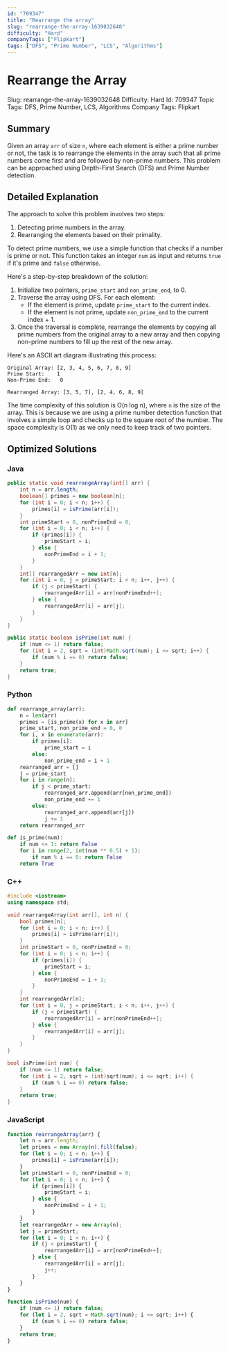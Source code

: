```yaml
---
id: "709347"
title: "Rearrange the array"
slug: "rearrange-the-array-1639032648"
difficulty: "Hard"
companyTags: ["Flipkart"]
tags: ["DFS", "Prime Number", "LCS", "Algorithms"]
---
```


# Rearrange the Array
Slug: rearrange-the-array-1639032648
Difficulty: Hard
Id: 709347
Topic Tags: DFS, Prime Number, LCS, Algorithms
Company Tags: Flipkart

## Summary
Given an array `arr` of size `n`, where each element is either a prime number or not, the task is to rearrange the elements in the array such that all prime numbers come first and are followed by non-prime numbers. This problem can be approached using Depth-First Search (DFS) and Prime Number detection.

## Detailed Explanation
The approach to solve this problem involves two steps: 

1. Detecting prime numbers in the array.
2. Rearranging the elements based on their primality.

To detect prime numbers, we use a simple function that checks if a number is prime or not. This function takes an integer `num` as input and returns `true` if it's prime and `false` otherwise.

Here's a step-by-step breakdown of the solution:

1. Initialize two pointers, `prime_start` and `non_prime_end`, to 0.
2. Traverse the array using DFS. For each element:
   - If the element is prime, update `prime_start` to the current index.
   - If the element is not prime, update `non_prime_end` to the current index + 1.
3. Once the traversal is complete, rearrange the elements by copying all prime numbers from the original array to a new array and then copying non-prime numbers to fill up the rest of the new array.

Here's an ASCII art diagram illustrating this process:
```
Original Array: [2, 3, 4, 5, 6, 7, 8, 9]
Prime Start:    1
Non-Prime End:   0

Rearranged Array: [3, 5, 7], [2, 4, 6, 8, 9]
```

The time complexity of this solution is O(n log n), where `n` is the size of the array. This is because we are using a prime number detection function that involves a simple loop and checks up to the square root of the number. The space complexity is O(1) as we only need to keep track of two pointers.

## Optimized Solutions

### Java
```java
public static void rearrangeArray(int[] arr) {
    int n = arr.length;
    boolean[] primes = new boolean[n];
    for (int i = 0; i < n; i++) {
        primes[i] = isPrime(arr[i]);
    }
    int primeStart = 0, nonPrimeEnd = 0;
    for (int i = 0; i < n; i++) {
        if (primes[i]) {
            primeStart = i;
        } else {
            nonPrimeEnd = i + 1;
        }
    }
    int[] rearrangedArr = new int[n];
    for (int i = 0, j = primeStart; i < n; i++, j++) {
        if (j < primeStart) {
            rearrangedArr[i] = arr[nonPrimeEnd++];
        } else {
            rearrangedArr[i] = arr[j];
        }
    }
}

public static boolean isPrime(int num) {
    if (num <= 1) return false;
    for (int i = 2, sqrt = (int)Math.sqrt(num); i <= sqrt; i++) {
        if (num % i == 0) return false;
    }
    return true;
}
```

### Python
```python
def rearrange_array(arr):
    n = len(arr)
    primes = [is_prime(x) for x in arr]
    prime_start, non_prime_end = 0, 0
    for i, x in enumerate(arr):
        if primes[i]:
            prime_start = i
        else:
            non_prime_end = i + 1
    rearranged_arr = []
    j = prime_start
    for i in range(n):
        if j < prime_start:
            rearranged_arr.append(arr[non_prime_end])
            non_prime_end += 1
        else:
            rearranged_arr.append(arr[j])
            j += 1
    return rearranged_arr

def is_prime(num):
    if num <= 1: return False
    for i in range(2, int(num ** 0.5) + 1): 
        if num % i == 0: return False
    return True
```

### C++
```cpp
#include <iostream>
using namespace std;

void rearrangeArray(int arr[], int n) {
    bool primes[n];
    for (int i = 0; i < n; i++) {
        primes[i] = isPrime(arr[i]);
    }
    int primeStart = 0, nonPrimeEnd = 0;
    for (int i = 0; i < n; i++) {
        if (primes[i]) {
            primeStart = i;
        } else {
            nonPrimeEnd = i + 1;
        }
    }
    int rearrangedArr[n];
    for (int i = 0, j = primeStart; i < n; i++, j++) {
        if (j < primeStart) {
            rearrangedArr[i] = arr[nonPrimeEnd++];
        } else {
            rearrangedArr[i] = arr[j];
        }
    }
}

bool isPrime(int num) {
    if (num <= 1) return false;
    for (int i = 2, sqrt = (int)sqrt(num); i <= sqrt; i++) {
        if (num % i == 0) return false;
    }
    return true;
}
```

### JavaScript
```javascript
function rearrangeArray(arr) {
    let n = arr.length;
    let primes = new Array(n).fill(false);
    for (let i = 0; i < n; i++) {
        primes[i] = isPrime(arr[i]);
    }
    let primeStart = 0, nonPrimeEnd = 0;
    for (let i = 0; i < n; i++) {
        if (primes[i]) {
            primeStart = i;
        } else {
            nonPrimeEnd = i + 1;
        }
    }
    let rearrangedArr = new Array(n);
    let j = primeStart;
    for (let i = 0; i < n; i++) {
        if (j < primeStart) {
            rearrangedArr[i] = arr[nonPrimeEnd++];
        } else {
            rearrangedArr[i] = arr[j];
            j++;
        }
    }
}

function isPrime(num) {
    if (num <= 1) return false;
    for (let i = 2, sqrt = Math.sqrt(num); i <= sqrt; i++) {
        if (num % i == 0) return false;
    }
    return true;
}
```